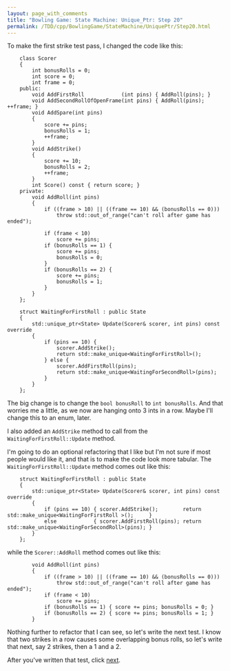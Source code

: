 ```yaml
---
layout: page_with_comments
title: "Bowling Game: State Machine: Unique_Ptr: Step 20"
permalink: /TDD/cpp/BowlingGame/StateMachine/UniquePtr/Step20.html
---
```


To make the first strike test pass, I changed the code like this:
```
    class Scorer
    {
        int bonusRolls = 0;
        int score = 0;
        int frame = 0;
    public:
        void AddFirstRoll            (int pins) { AddRoll(pins); }
        void AddSecondRollOfOpenFrame(int pins) { AddRoll(pins); ++frame; }
        void AddSpare(int pins)
        {
            score += pins;
            bonusRolls = 1;
            ++frame;
        }
        void AddStrike()
        {
            score += 10;
            bonusRolls = 2;
            ++frame;
        }
        int Score() const { return score; }
    private:
        void AddRoll(int pins)
        {
            if ((frame > 10) || ((frame == 10) && (bonusRolls == 0)))
                throw std::out_of_range("can't roll after game has ended");

            if (frame < 10)
                score += pins;
            if (bonusRolls == 1) {
                score += pins;
                bonusRolls = 0;
            }
            if (bonusRolls == 2) {
                score += pins;
                bonusRolls = 1;
            }
        }
    };

    struct WaitingForFirstRoll : public State
    {
        std::unique_ptr<State> Update(Scorer& scorer, int pins) const override
        {
            if (pins == 10) {
                scorer.AddStrike();
                return std::make_unique<WaitingForFirstRoll>();
            } else {
                scorer.AddFirstRoll(pins);
                return std::make_unique<WaitingForSecondRoll>(pins);
            }
        }
    };
```

The big change is to change the ```bool bonusRoll``` to ```int bonusRolls```. And that worries me a little, as we now are hanging onto 3 ints in a row. Maybe I'll change this to an enum, later.

I also added an ```AddStrike``` method to call from the ```WaitingForFirstRoll::Update``` method.

I'm going to do an optional refactoring that I like but I'm not sure if most people would like it, and that is to make the code look more tabular. 
The ```WaitingForFirstRoll::Update``` method comes out like this:
```
    struct WaitingForFirstRoll : public State
    {
        std::unique_ptr<State> Update(Scorer& scorer, int pins) const override
        {
            if (pins == 10) { scorer.AddStrike();        return std::make_unique<WaitingForFirstRoll >();     }
            else            { scorer.AddFirstRoll(pins); return std::make_unique<WaitingForSecondRoll>(pins); }
        }
    };
```
while the ```Scorer::AddRoll``` method comes out like this:
```
        void AddRoll(int pins)
        {
            if ((frame > 10) || ((frame == 10) && (bonusRolls == 0)))
                throw std::out_of_range("can't roll after game has ended");
            if (frame < 10)
                score += pins;
            if (bonusRolls == 1) { score += pins; bonusRolls = 0; }
            if (bonusRolls == 2) { score += pins; bonusRolls = 1; }
        }
```

Nothing further to refactor that I can see, so let's write the next test.  I know that two strikes in a row causes some overlapping bonus rolls, so let's write that next, say 2 strikes, then a 1 and a 2.

After you've written that test, click [next](Step21.html).
